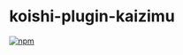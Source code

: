 # koishi-plugin-kaizimu

[![npm](https://img.shields.io/npm/v/koishi-plugin-kaizimu?style=flat-square)](https://www.npmjs.com/package/koishi-plugin-kaizimu)


